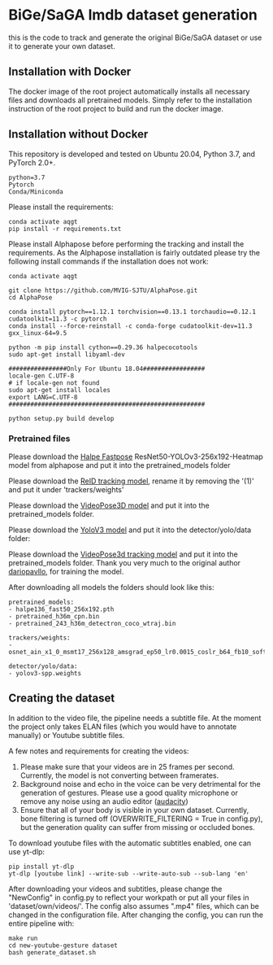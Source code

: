 # BiGe/SaGA lmdb dataset generation

this is the code to track and generate the original BiGe/SaGA dataset or use it to generate your own dataset.

## Installation with Docker

The docker image of the root project automatically installs all necessary files and downloads all pretrained models.
Simply refer to the installation instruction of the root project to build and run the docker image.


## Installation without Docker

This repository is developed and tested on Ubuntu 20.04, Python 3.7, and PyTorch 2.0+. 
```
python=3.7
Pytorch
Conda/Miniconda
```

Please install the requirements:

```
conda activate aqgt
pip install -r requirements.txt
```

Please install Alphapose before performing the tracking and install the requirements. 
As the Alphapose installation is fairly outdated please try the following install commands if the installation does not work:

```
conda activate aqgt

git clone https://github.com/MVIG-SJTU/AlphaPose.git
cd AlphaPose

conda install pytorch==1.12.1 torchvision==0.13.1 torchaudio==0.12.1 cudatoolkit=11.3 -c pytorch
conda install --force-reinstall -c conda-forge cudatoolkit-dev=11.3 gxx_linux-64=9.5

python -m pip install cython==0.29.36 halpecocotools
sudo apt-get install libyaml-dev

################Only For Ubuntu 18.04#################
locale-gen C.UTF-8
# if locale-gen not found
sudo apt-get install locales
export LANG=C.UTF-8
######################################################

python setup.py build develop
```

### Pretrained files

Please download the [Halpe Fastpose](https://github.com/MVIG-SJTU/AlphaPose/blob/master/docs/MODEL_ZOO.md#notes-2) ResNet50-YOLOv3-256x192-Heatmap model from alphapose and put it into the pretrained_models folder

Please download the [ReID tracking model](https://drive.google.com/file/d/1myNKfr2cXqiHZVXaaG8ZAq_U2UpeOLfG/view), rename it by removing the '(1)' and put it under 'trackers/weights'

Please download the [VideoPose3D model](https://dl.fbaipublicfiles.com/video-pose-3d/pretrained_h36m_cpn.bin) and put it into the pretrained_models folder.

Please download the [YoloV3 model](https://pjreddie.com/media/files/yolov3-spp.weights) and put it into the detector/yolo/data folder:

Please download the [VideoPose3d tracking model](https://uni-bielefeld.sciebo.de/s/F7FqQkg6GfO4AiA/download) and put it into the pretrained_models folder. 
Thank you very much to the original author [dariopavllo](https://github.com/dariopavllo), for training the model.

After downloading all models the folders should look like this:

```
pretrained_models:
- halpe136_fast50_256x192.pth
- pretrained_h36m_cpn.bin
- pretrained_243_h36m_detectron_coco_wtraj.bin

trackers/weights:
- osnet_ain_x1_0_msmt17_256x128_amsgrad_ep50_lr0.0015_coslr_b64_fb10_softmax_labsmth_flip_jitter.pth

detector/yolo/data:
- yolov3-spp.weights
```

## Creating the dataset

In addition to the video file, the pipeline needs a subtitle file. 
At the moment the project only takes ELAN files (which you would have to annotate manually) or Youtube subtitle files. 

A few notes and requirements for creating the videos:

1. Please make sure that your videos are in 25 frames per second. Currently, the model is not converting between framerates.
2. Background noise and echo in the voice can be very detrimental for the generation of gestures. Please use a good quality microphone or remove any noise using an audio editor ([audacity](https://manual.audacityteam.org/man/noise_reduction.html))
3. Ensure that all of your body is visible in your own dataset. Currently, bone filtering is turned off (OVERWRITE_FILTERING = True in config.py), but the generation quality can suffer from missing or occluded bones.

To download youtube files with the automatic subtitles enabled, one can use yt-dlp:
```
pip install yt-dlp
yt-dlp [youtube link] --write-sub --write-auto-sub --sub-lang 'en' 
```

After downloading your videos and subtitles, please change the "NewConfig" in config.py to reflect your workpath or put all your files in 'dataset/own/videos/'.
The config also assumes ".mp4" files, which can be changed in the configuration file.
After changing the config, you can run the entire pipeline with:
```
make run
cd new-youtube-gesture dataset
bash generate_dataset.sh
```


